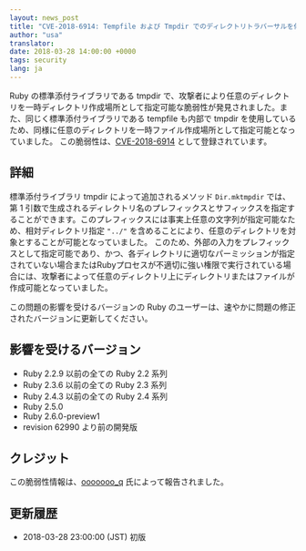```yaml
---
layout: news_post
title: "CVE-2018-6914: Tempfile および Tmpdir でのディレクトリトラバーサルを伴う意図しないファイルまたはディレクトリ作成の脆弱性について"
author: "usa"
translator:
date: 2018-03-28 14:00:00 +0000
tags: security
lang: ja
---
```


Ruby の標準添付ライブラリである tmpdir で、攻撃者により任意のディレクトリを一時ディレクトリ作成場所として指定可能な脆弱性が発見されました。また、同じく標準添付ライブラリである tempfile も内部で tmpdir を使用しているため、同様に任意のディレクトリを一時ファイル作成場所として指定可能となっていました。
この脆弱性は、[CVE-2018-6914](http://cve.mitre.org/cgi-bin/cvename.cgi?name=CVE-2018-6914) として登録されています。

## 詳細

標準添付ライブラリ tmpdir によって追加されるメソッド `Dir.mktmpdir` では、第 1 引数で生成されるディレクトリ名のプレフィックスとサフィックスを指定することができます。このプレフィックスには事実上任意の文字列が指定可能なため、相対ディレクトリ指定 `"../"` を含めることにより、任意のディレクトリを対象とすることが可能となっていました。
このため、外部の入力をプレフィックスとして指定可能であり、かつ、各ディレクトリに適切なパーミッションが指定されていない場合またはRubyプロセスが不適切に強い権限で実行されている場合には、攻撃者によって任意のディレクトリ上にディレクトリまたはファイルが作成可能となっていました。

この問題の影響を受けるバージョンの Ruby のユーザーは、速やかに問題の修正されたバージョンに更新してください。

## 影響を受けるバージョン

* Ruby 2.2.9 以前の全ての Ruby 2.2 系列
* Ruby 2.3.6 以前の全ての Ruby 2.3 系列
* Ruby 2.4.3 以前の全ての Ruby 2.4 系列
* Ruby 2.5.0
* Ruby 2.6.0-preview1
* revision 62990 より前の開発版

## クレジット

この脆弱性情報は、[ooooooo_q](https://hackerone.com/ooooooo_q) 氏によって報告されました。

## 更新履歴

* 2018-03-28 23:00:00 (JST) 初版
